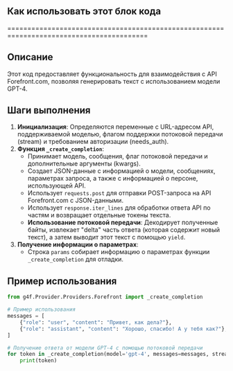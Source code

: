 ## Как использовать этот блок кода
=========================================================================================

Описание
-------------------------
Этот код предоставляет функциональность для взаимодействия с API Forefront.com, позволяя генерировать текст с использованием модели GPT-4.  

Шаги выполнения
-------------------------
1. **Инициализация**: Определяются переменные с URL-адресом API, поддерживаемой моделью, флагом поддержки потоковой передачи (stream) и требованием авторизации (needs_auth).
2. **Функция `_create_completion`**: 
    - Принимает модель, сообщения, флаг потоковой передачи и дополнительные аргументы (kwargs).
    - Создает JSON-данные с информацией о модели, сообщениях, параметрах запроса, а также с информацией о персоне, использующей API.
    - Использует `requests.post` для отправки POST-запроса на API Forefront.com с JSON-данными.
    - Использует `response.iter_lines` для обработки ответа API по частям и возвращает отдельные токены текста.
    - **Использование потоковой передачи**: Декодирует полученные байты, извлекает "delta" часть ответа (которая содержит новый текст), а затем выводит этот текст с помощью `yield`.
3. **Получение информации о параметрах**:  
    - Строка `params` собирает информацию о параметрах функции `_create_completion` для отладки.


Пример использования
-------------------------

```python
from g4f.Provider.Providers.Forefront import _create_completion

# Пример использования
messages = [
    {"role": "user", "content": "Привет, как дела?"},
    {"role": "assistant", "content": "Хорошо, спасибо! А у тебя как?"},
]

# Получение ответа от модели GPT-4 с помощью потоковой передачи
for token in _create_completion(model='gpt-4', messages=messages, stream=True):
    print(token) 
```